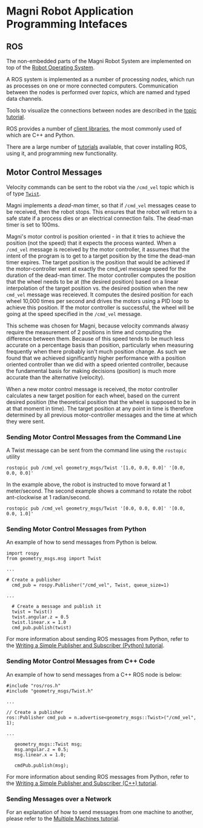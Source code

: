 
# Magni Robot Application Programming Intefaces

## ROS

The non-embedded parts of the Magni Robot System are implemented on
top of the [Robot Operating System](http://wiki.ros.org/).

A ROS system is implemented as a number of processing _nodes_, which
run as processes on one or more connected computers.  Communication
between the nodes is performed over _topics_, which are named and
typed data channels.

Tools to visualize the connections between nodes are described in the
[topic tutorial](http://wiki.ros.org/ROS/Tutorials/UnderstandingTopics).

ROS provides a number of [client libraries](http://wiki.ros.org/Client%20Libraries),
the most commonly used of which are C++ and Python.

There are a large number of [tutorials](http://wiki.ros.org/ROS/Tutorials)
available, that cover installing ROS, using it, and programming new
functionality.

## Motor Control Messages

Velocity commands can be sent to the robot via the `/cmd_vel` topic which is of
type [`Twist`](http://docs.ros.org/api/geometry_msgs/html/msg/Twist.html).

Magni implements a _dead-man_ timer, so that if `/cmd_vel` messages cease to be received, then the
robot stops. This ensures that the robot will return to a safe state if a process dies or an electrical
connection fails. The dead-man timer is set to 100ms.

Magni's motor control is position oriented - in that it tries to achieve the position (not the speed) that 
it expects the process wanted. When a `/cmd_vel` message is received by the motor controller, it 
assumes that the intent of the program is to get to a target position by the time the dead-man timer 
expires. The target position is the position that would be achieved if the motor-controller went at
exactly the cmd_vel message speed for the duration of the dead-man timer. The motor controller computes the position 
that the wheel needs to be at (the desired position) based on a linear interpolation of the target position vs. the desired
position when the new `cmd_vel` message was receieved. It computes the desired position for each wheel 10,000 times per
second and drives the motors using a PID loop to achieve this position. If the motor controller is successful, the wheel
will be going at the speed specified in the `/cmd_vel` message. 

This scheme was chosen for Magni, because velocity commands alwasy require the measurement of 2
positions in time and computing the difference between them. Because of this speed tends to be much
less accurate on a percentage basis than position, particularly when measuring frequently when there
probably isn't much position change. As such we found that we achieved significantly higher performance
with a position oriented controller than we did with a speed oriented controller, because the fundamental
basis for making decisions (position) is much more accurate than the alternative (velocity).

When a new motor control message is received, the motor controller calculates a new target position for
each wheel, based on the current desired position (the theoretical position that the wheel is supposed
to be in at that moment in time). The target position at any point in time is therefore determined by all
previous motor-controller messages and the time at which they were sent.

### Sending Motor Control Messages from the Command Line

A Twist message can be sent from the command line using the `rostopic` utility

```
rostopic pub /cmd_vel geometry_msgs/Twist '[1.0, 0.0, 0.0]' '[0.0, 0.0, 0.0]'
```

In the example above, the robot is instructed to move forward at 1 meter/second.
The second example shows a command to rotate the robot ant-clockwise at
1 radian/second.

```
rostopic pub /cmd_vel geometry_msgs/Twist '[0.0, 0.0, 0.0]' '[0.0, 0.0, 1.0]'
```

### Sending Motor Control Messages from Python 

An example of how to send messages from Python is below.

```
import rospy
from geometry_msgs.msg import Twist

...

# Create a publisher
  cmd_pub = rospy.Publisher("/cmd_vel", Twist, queue_size=1)

...

  # Create a message and publish it
  twist = Twist()
  twist.angular.z = 0.5
  twist.linear.x = 1.0
  cmd_pub.publish(twist)
```

For more information about sending ROS messages from Python, refer to the
[Writing a Simple Publisher and Subscriber (Python) tutorial](http://wiki.ros.org/ROS/Tutorials/WritingPublisherSubscriber%28python%29).

### Sending Motor Control Messages from C++ Code

An example of how to send messages from a C++ ROS node is below:

```
#include "ros/ros.h"
#include "geometry_msgs/Twist.h"

...

// Create a publisher
ros::Publisher cmd_pub = n.advertise<geometry_msgs::Twist>("/cmd_vel", 1);

...

   geometry_msgs::Twist msg;
   msg.angular.z = 0.5;
   msg.linear.x = 1.0;

   cmdPub.publish(msg);

```

For more information about sending ROS messages from Python, refer to the
[Writing a Simple Publisher and Subscriber (C++) tutorial](http://wiki.ros.org/ROS/Tutorials/WritingPublisherSubscriber(c%2B%2B)).

### Sending Messages over a Network

For an explanation of how to send messages from one machine to another, please refer to
the [Multiple Machines tutorial](http://wiki.ros.org/ROS/Tutorials/MultipleMachines).
